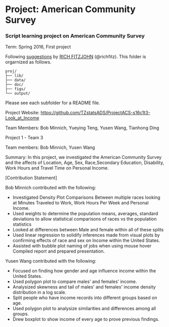 # Project: American Community Survey
### Script learning project on American Community Survey

Term: Spring 2016, First project

Following [suggestions](http://nicercode.github.io/blog/2013-04-05-projects/) by [RICH FITZJOHN](http://nicercode.github.io/about/#Team) (@richfitz). This folder is orgarnized as follows.

```
proj/
├── lib/
├── data/
├── doc/
├── figs/
└── output/
```

Please see each subfolder for a README file.

Project Website:
https://github.com/TZstatsADS/ProjectACS-s16c1t3-Look_at_Income

Team Members: Bob Minnich, Yueying Teng, Yusen Wang, Tianhong Ding


Project 1 - Team 3

Team members: Bob Minnich, Yusen Wang

Summary: In this project, we investigated the American Community Survey and the affects of Location, Age, Sex, Race,Secondary Education, Disability, Work Hours and Travel Time on Personal Income.

[Contribution Statement]

Bob Minnich contributed with the following:
* Investigated Density Plot Comparisons Between multiple races looking at Minutes Traveled to Work, Work Hours Per Week and Personal Income. 
* Used weights to determine the population means, averages, standard deviations to allow statistical comparisons of races vs the population statistics
* Looked at differences between Male and female within all of these splits
* Used linear regression to solidify inferences made from visual plots by confirming effects of race and sex on Income within the United States.
* Assisted with bubble plot naming of jobs when using mouse hover 
Compiled report and prepared presentation.

Yusen Wang contributed with the following:
* Focused on finding how gender and age influence income within the United States. 
* Used polygon plot to compare males' and females' income.
* Analysized skewness and tail of males' and females' income density distribution in a log scale.
* Split people who have income records into different groups based on age.
* Used polygon plot to analysize similarities and differences among all groups. 
* Drew boxplot to show income of every age to prove previous findings. 
